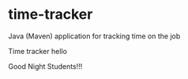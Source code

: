 # time-tracker
Java (Maven) application for tracking time on the job

Time tracker hello

Good Night Students!!!
